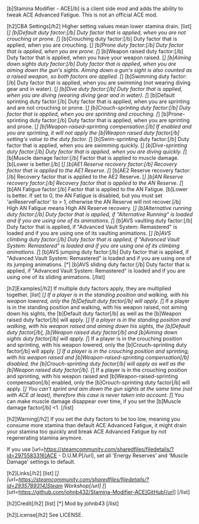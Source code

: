 [b]Stamina Modifier - ACE[/b] is a client side mod and adds the ability to tweak ACE Advanced Fatigue. This is not an official ACE mod.

[h2]CBA Settings[/h2]
Higher setting values mean lower stamina drain.
[list]
[*] [b]Default duty factor:[/b] Duty factor that is applied, when you are not crouching or prone.
[*] [b]Crouching duty factor:[/b] Duty factor that is applied, when you are crouching.
[*] [b]Prone duty factor:[/b] Duty factor that is applied, when you are prone.
[*] [b]Weapon raised duty factor:[/b] Duty factor that is applied, when you have your weapon raised.
[*] [b]Aiming down sights duty factor:[/b] Duty factor that is applied, when you are aiming down the gun's sights. Aiming down a gun's sight is also counted as a raised weapon, so both factors are applied.
[*] [b]Swimming duty factor:[/b] Duty factor that is applied, when you are swimming (not wearing diving gear and in water).
[*] [b]Dive duty factor:[/b] Duty factor that is applied, when you are diving (wearing diving gear and in water).
[*] [b]Default sprinting duty factor:[/b] Duty factor that is applied, when you are sprinting and are not crouching or prone.
[*] [b]Crouch-sprinting duty factor:[/b] Duty factor that is applied, when you are sprinting and crouching.
[*] [b]Prone-sprinting duty factor:[/b] Duty factor that is applied, when you are sprinting and prone.
[*] [b]Weapon-raised-sprinting compensation:[/b] If enabled and you are sprinting, it will not apply the [b]Weapon raised duty factor[/b] setting's value to the duty factor.
[*] [b]Swim-sprinting duty factor:[/b] Duty factor that is applied, when you are swimming quickly.
[*] [b]Dive-sprinting duty factor:[/b] Duty factor that is applied, when you are diving quickly.
[*] [b]Muscle damage factor:[/b] Factor that is applied to muscle damage. [b]Lower is better.[/b]
[*] [b]AE1 Reserve recovery factor:[/b] Recovery factor that is applied to the AE1 Reserve.
[*] [b]AE2 Reserve recovery factor:[/b] Recovery factor that is applied to the AE2 Reserve.
[*] [b]AN Reserve recovery factor:[/b] Recovery factor that is applied to the AN Reserve.
[*] [b]AN Fatigue factor:[/b] Factor that is applied to the AN Fatigue. [b]Lower is better. If set to 0, the AN Fatigue is disabled, but you must set 'anReserveFactor' to > 1, otherwise the AN Reserve will not recover.[/b] High AN Fatigue means High AN Reserve recovery.
[*] [b]Alternative running duty factor:[/b] Duty factor that is applied, if "Alternative Running" is loaded and if you are using one of its animations.
[*] [b]AVS vaulting duty factor:[/b] Duty factor that is applied, if "Advanced Vault System: Remastered" is loaded and if you are using one of its vaulting animations.
[*] [b]AVS climbing duty factor:[/b] Duty factor that is applied, if "Advanced Vault System: Remastered" is loaded and if you are using one of its climbing animations.
[*] [b]AVS jumping duty factor:[/b] Duty factor that is applied, if "Advanced Vault System: Remastered" is loaded and if you are using one of its jumping animations.
[*] [b]AVS sliding duty factor:[/b] Duty factor that is applied, if "Advanced Vault System: Remastered" is loaded and if you are using one of its sliding animations.
[/list]

[h2]Examples[/h2]
If multiple duty factors apply, they are multiplied together.
[list]
[*] If a player is in the standing position and walking, with his weapon lowered, only the [b]Default duty factor[/b] will apply.
[*] If a player is in the standing position and walking, with his weapon raised, not aiming down his sights, the [b]Default duty factor[/b] as well as the [b]Weapon raised duty factor[/b] will apply.
[*] If a player is in the standing position and walking, with his weapon raised and aiming down his sights, the [b]Default duty factor[/b], [b]Weapon raised duty factor[/b] and [b]Aiming down sights duty factor[/b] will apply.
[*] If a player is in the crouching position and sprinting, with his weapon lowered, only the [b]Crouch-sprinting duty factor[/b] will apply.
[*] If a player is in the crouching position and sprinting, with his weapon raised and [b]Weapon-raised-sprinting compensation[/b] disabled, the [b]Crouch-sprinting duty factor[/b] will apply as well as the [b]Weapon raised duty factor[/b].
[*] If a player is in the crouching position and sprinting, with his weapon raised and [b]Weapon-raised-sprinting compensation[/b] enabled, only the [b]Crouch-sprinting duty factor[/b] will apply.
[*] You can't sprint and aim down the gun sights at the same time (not with ACE at least), therefore this case is never taken into account.
[*] You can make muscle damage disappear over time, if you set the [b]Muscle damage factor[/b] <1.
[/list]

[h2]Warning[/h2]
If you set the duty factors to be too low, meaning you consume more stamina than default ACE Advanced Fatigue, it might drain your stamina too quickly and break ACE Advanced Fatigue by not regenerating stamina anymore.

If you use [url=https://steamcommunity.com/sharedfiles/filedetails/?id=2975583316]ACE - D.U.M.P[/url], set all 'Energy Reserves' and 'Muscle Damage' settings to default.

[h2]Links[/h2]
[list]
[*] [url=https://steamcommunity.com/sharedfiles/filedetails/?id=2935789314]Steam Workshop[/url]
[*] [url=https://github.com/johnb432/Stamina-Modifier-ACE]GitHub[/url]
[/list]

[h2]Credit[/h2]
[list]
[*] Mod by johnb43
[/list]

[h2]License[/h2]
See LICENSE.
